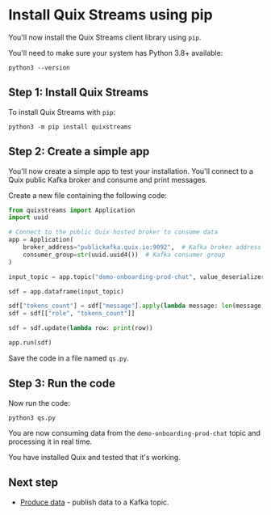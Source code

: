# Install Quix Streams using pip

You'll now install the Quix Streams client library using `pip`.

You'll need to make sure your system has Python 3.8+ available:

```
python3 --version
```

## Step 1: Install Quix Streams

To install Quix Streams with `pip`:

```
python3 -m pip install quixstreams
```

## Step 2: Create a simple app

You'll now create a simple app to test your installation. You'll connect to a Quix public Kafka broker and consume and print messages.

Create a new file containing the following code:

``` python
from quixstreams import Application
import uuid

# Connect to the public Quix hosted broker to consume data
app = Application(
    broker_address="publickafka.quix.io:9092",  # Kafka broker address
    consumer_group=str(uuid.uuid4())  # Kafka consumer group
)

input_topic = app.topic("demo-onboarding-prod-chat", value_deserializer='json')

sdf = app.dataframe(input_topic)

sdf["tokens_count"] = sdf["message"].apply(lambda message: len(message.split(" ")))
sdf = sdf[["role", "tokens_count"]]

sdf = sdf.update(lambda row: print(row))

app.run(sdf)
```

Save the code in a file named `qs.py`.

## Step 3: Run the code

Now run the code:

```
python3 qs.py
```

You are now consuming data from the `demo-onboarding-prod-chat` topic and processing it in real time.

You have installed Quix and tested that it's working.

## Next step

* [Produce data](./produce.md) - publish data to a Kafka topic.
